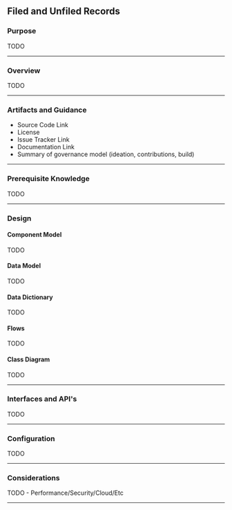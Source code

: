 ## Filed and Unfiled Records

### Purpose

TODO

*** 

### Overview 

TODO

*** 

### Artifacts and Guidance

* Source Code Link
* License
* Issue Tracker Link
* Documentation Link
* Summary of governance model (ideation, contributions, build)

*** 

### Prerequisite Knowledge

TODO

*** 

### Design

#### Component Model

TODO

#### Data Model

TODO

#### Data Dictionary

TODO

#### Flows

TODO

#### Class Diagram

TODO

*** 

### Interfaces and API's

TODO

*** 

### Configuration

TODO

*** 

### Considerations

TODO - Performance/Security/Cloud/Etc

*** 



